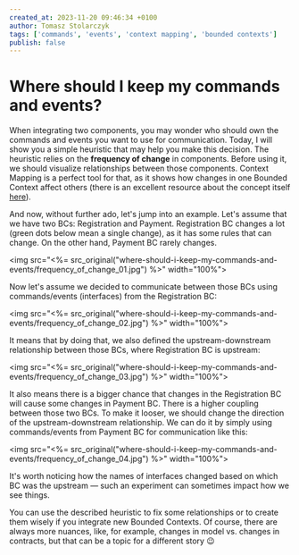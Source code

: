 ```yaml
---
created_at: 2023-11-20 09:46:34 +0100
author: Tomasz Stolarczyk
tags: ['commands', 'events', 'context mapping', 'bounded contexts']
publish: false
---
```


# Where should I keep my commands and events?

When integrating two components, you may wonder who should own the commands and events you want to use for communication. Today, I will show you a simple heuristic that may help you make this decision. The heuristic relies on the **frequency of change** in components. Before using it, we should visualize relationships between those components. Context Mapping is a perfect tool for that, as it shows how changes in one Bounded Context affect others (there is an excellent resource about the concept itself [here](https://github.com/ddd-crew/context-mapping)).

And now, without further ado, let's jump into an example. Let's assume that we have two BCs: Registration and Payment. Registration BC changes a lot (green dots below mean a single change), as it has some rules that can change. On the other hand, Payment BC rarely changes.

<img src="<%= src_original("where-should-i-keep-my-commands-and-events/frequency_of_change_01.jpg") %>" width="100%">

Now let's assume we decided to communicate between those BCs using commands/events (interfaces) from the Registration BC:

<img src="<%= src_original("where-should-i-keep-my-commands-and-events/frequency_of_change_02.jpg") %>" width="100%">

It means that by doing that, we also defined the upstream-downstream relationship between those BCs, where Registration BC is upstream:

<img src="<%= src_original("where-should-i-keep-my-commands-and-events/frequency_of_change_03.jpg") %>" width="100%">

It also means there is a bigger chance that changes in the Registration BC will cause some changes in Payment BC. There is a higher coupling between those two BCs. To make it looser, we should change the direction of the upstream-downstream relationship. We can do it by simply using commands/events from Payment BC for communication like this:

<img src="<%= src_original("where-should-i-keep-my-commands-and-events/frequency_of_change_04.jpg") %>" width="100%">

It's worth noticing how the names of interfaces changed based on which BC was the upstream — such an experiment can sometimes impact how we see things.

You can use the described heuristic to fix some relationships or to create them wisely if you integrate new Bounded Contexts. Of course, there are always more nuances, like, for example, changes in model vs. changes in contracts, but that can be a topic for a different story 😉
